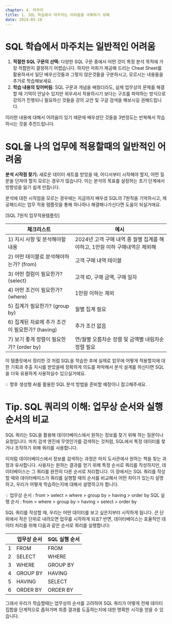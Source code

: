 ```yaml
---
chapter: 4. 마무리
title: 1. SQL 학습에서 마주치는 어려움을 극복하기 위해
date: 2024-05-10
---
```


# **SQL 학습에서 마주치는 일반적인 어려움**

1. **적절한 SQL 구문의 선택:** 다양한 SQL 구문 중에서 어떤 것이 특정 분석 목적에 가장 적합한지 결정하기 어렵습니다. 하지만 저희가 제공해 드리는 Cheat Sheet를 활용하셔서 일단 배우신것들과 그렇지 않은것들을 구분하시고, 모르시는 내용들을 추가로 학습해보세요.
2. **학습 내용의 잊어버림:** SQL 구문과 개념을 배웠더라도, 실제 업무상의 문제를 해결할 때 기억이 안날수 있지만 외우셔서 적용하시기 보다는 구조를 파악하는 방식으로 강의가 진행되니 필요하신 것들을 강의 교안 및 구글 검색을 해보시길 권해드립니다.

이러한 내용에 대해서 어려움이 있기 때문에 배우셨던 것들을 3번정도는 반복해서 학습하시는 것을 추천드립니다. 

# SQL을 나의 업무에 적용할때의 일반적인 어려움

**분석 시작점 찾기:** 새로운 데이터 세트를 받았을 때, 어디서부터 시작해야 할지, 어떤 질문을 던져야 할지 모르는 경우가 많습니다. 이는 분석의 목표를 설정하는 초기 단계에서 방향성을 잃기 쉽게 만듭니다.

분석에 대한 시작점을 모르는 경우에는 지금까지 배우셨 SQL의 7원칙을 기억하시고, 제공해드리는 업무 적용 템플릿을 통해 하나하나 해결해나가신다면 도움이 되실거에요.

[SQL 7원칙 업무적용템플릿]

| 체크리스트 | 예시 |
| --- | --- |
| 1) 지시 사항 및 분석해야할 내용  | 2024년 고객 구매 내역 중 월별 집계를 해야하고, 1만원 이하 구매내역은 제외해 |
| 2) 어떤 테이블로 분석해야하는가? (from)  | 고객 구매 내역 테이블 |
| 3) 어떤 컬럼이 필요한가? (select) | 고객 ID, 구매 금액, 구매 일자 |
| 4) 어떤 조건이 필요한가? (where) | 1만원 이하는 제외 |
| 5) 집계가 필요한가? (group by) | 월별 집계 필요 |
| 6) 집계된 자료에 추가 조건이 필요한가? (having) | 추가 조건 없음 |
| 7) 보기 좋게 정렬이 필요한가? (order by) | 연/월별 오름차순 정렬 및 금액별 내림차순 정렬 필요 |

이 템플릿에서 정리한 것 처럼 SQL을 학습한 후에 실제로 업무에 어떻게 적용할지에 대한 기획과 추출 지시를 받았을때 정확하게 의도를 파악해서 분석 설계를 하신다면 SQL을 더욱 유용하게 사용하실수 있으실거에요.

<aside>
💡 향후 생성형 AI를 활용한 SQL 분석 방법을 준비할 예정이니 참고해주세요.

</aside>

# **Tip. SQL 쿼리의 이해: 업무상 순서와 실행 순서의 비교**

SQL 쿼리는 SQL을 활용해 데이터베이스에서 원하는 정보를 찾기 위해 하는 질문이나 요청입니다. 마치 검색 엔진에 무엇인가를 검색하는 것처럼, SQL에서 특정 데이터를 찾거나 조작하기 위해 쿼리를 사용합니다.

이처럼 데이터베이스에서 정보를 검색하는 과정은 마치 도서관에서 원하는 책을 찾는 과정과 유사합니다. 사용자는 원하는 결과를 얻기 위해 특정 순서로 쿼리를 작성하지만, 데이터베이스는 그 쿼리를 완전히 다른 순서로 처리합니다. 이 장에서는 SQL 쿼리를 작성할 때와 데이터베이스가 쿼리를 실행할 때의 순서를 비교해서 어떤 차이가 있는지 설명하고, 우리가 어떻게 학습하는지에 대해서 설명하고자 합니다.

<aside>
💡 업무상 순서 : from > select > where > group by > having > order by
SQL 실행 순서 : from > where > group by > having > select > order by

</aside>

SQL 쿼리를 작성할 때, 우리는 어떤 데이터를 보고 싶은지부터 시작하게 됩니다. 큰 단위에서 작은 단위로 내려오면 업무를 시작하게 되죠? 반면, 데이터베이스는 효율적인 데이터 처리를 위해 다음과 같은 순서로 쿼리를 실행합니다:

|  | 업무상 순서 | SQL 실행 순서 |
| --- | --- | --- |
| 1 | FROM | FROM |
| 2 | SELECT | WHERE |
| 3 | WHERE | GROUP BY |
| 4 | GROUP BY | HAVING |
| 5 | HAVING | SELECT |
| 6 | ORDER BY | ORDER BY |

그래서 우리가 학습할때는 업무상의 순서를 고려하여 SQL 쿼리가 어떻게 전체 데이터 집합을 단계적으로 좁혀가며 최종 결과를 도출하는지에 대한 명확한 시각을 얻을 수 있습니다.